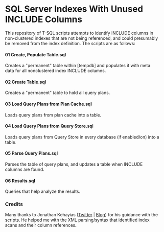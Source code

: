 # SQL Server Indexes With Unused INCLUDE Columns

This repository of T-SQL scripts attempts to identify INCLUDE columns in non-clustered indexes that are not being referenced, and could presumably be removed from the index definition. The scripts are as follows:

<h4>01 Create, Populate Table.sql</h4>
Creates a "permanent" table within [tempdb] and populates it with meta data for all nonclustered index INCLUDE columns.

<h4>02 Create Table.sql</h4>
Creates a "permanent" table to hold all query plans.

<h4>03 Load Query Plans from Plan Cache.sql</h4>
Loads query plans from plan cache into a table.

<h4>04 Load Query Plans from Query Store.sql</h4>
Loads query plans from Query Store in every database (if enabled/on) into a table.

<h4>05 Parse Query Plans.sql</h4>
Parses the table of query plans, and updates a table when INCLUDE columns are found.

<h4>06 Results.sql</h4>
Queries that help analyze the results.

<h3>Credits</h3>
Many thanks to Jonathan Kehayias (<a href="https://twitter.com/SQLPoolBoy">Twitter</a> | <a href="https://www.sqlskills.com/blogs/jonathan/">Blog</a>) for his guidance with the scripts. He helped me with the XML parsing/syntax that identified index scans and their column references.
